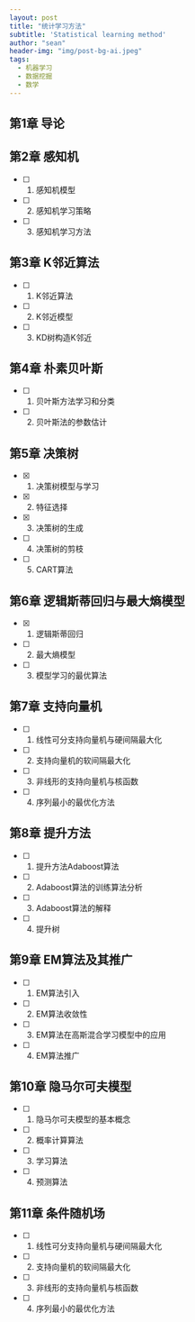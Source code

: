 ```yaml
---
layout: post
title: "统计学习方法"
subtitle: 'Statistical learning method'
author: "sean"
header-img: "img/post-bg-ai.jpeg"
tags:
  - 机器学习
  - 数据挖掘
  - 数学
---
```




## 第1章 导论





## 第2章 感知机

- [ ]   1. 感知机模型
- [ ]   2. 感知机学习策略
- [ ]   3. 感知机学习方法



## 第3章 K邻近算法

- [ ]   1. K邻近算法
- [ ]   2. K邻近模型
- [ ]   3. KD树构造K邻近



## 第4章 朴素贝叶斯

- [ ]   1. 贝叶斯方法学习和分类
- [ ]   2. 贝叶斯法的参数估计




## 第5章 决策树

- [x]   1. 决策树模型与学习
- [x]   2. 特征选择
- [x]   3. 决策树的生成
- [ ]   4. 决策树的剪枝
- [ ]   5. CART算法




## 第6章 逻辑斯蒂回归与最大熵模型

- [x]   1. 逻辑斯蒂回归
- [ ]   2. 最大熵模型
- [ ]   3. 模型学习的最优算法




## 第7章 支持向量机

- [ ]   1. 线性可分支持向量机与硬间隔最大化
- [ ]   2. 支持向量机的软间隔最大化
- [ ]   3. 非线形的支持向量机与核函数
- [ ]   4. 序列最小的最优化方法




## 第8章 提升方法

- [ ]   1. 提升方法Adaboost算法
- [ ]   2. Adaboost算法的训练算法分析
- [ ]   3. Adaboost算法的解释
- [ ]   4. 提升树



## 第9章 EM算法及其推广

- [ ]   1. EM算法引入
- [ ]   2. EM算法收敛性
- [ ]   3. EM算法在高斯混合学习模型中的应用
- [ ]   4. EM算法推广



## 第10章 隐马尔可夫模型

- [ ]   1. 隐马尔可夫模型的基本概念
- [ ]   2. 概率计算算法
- [ ]   3. 学习算法
- [ ]   4. 预测算法




## 第11章 条件随机场

- [ ]   1. 线性可分支持向量机与硬间隔最大化
- [ ]   2. 支持向量机的软间隔最大化
- [ ]   3. 非线形的支持向量机与核函数
- [ ]   4. 序列最小的最优化方法

